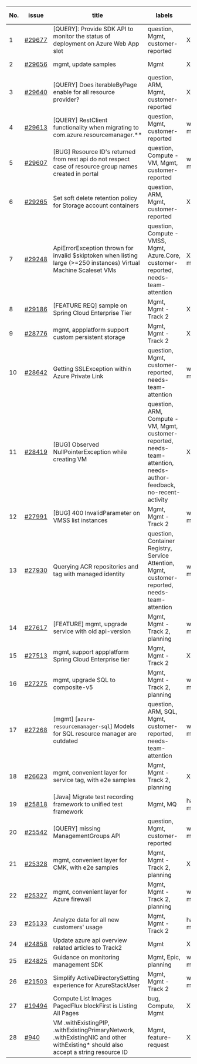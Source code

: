 | No. | issue | title | labels | assignees | bot advice | created date |
| ------ | ------ | ------ | ------ | ------ | ------ | :-----: |
|1|[#29677](https://github.com/Azure/azure-sdk-for-java/issues/29677)|[QUERY]: Provide SDK API to monitor the status of deployment on Azure Web App slot|question, Mgmt, customer-reported|XiaofeiCao|new comment|2022-06-28|
|2|[#29656](https://github.com/Azure/azure-sdk-for-java/issues/29656)|mgmt, update samples|Mgmt|XiaofeiCao||2022-06-27|
|3|[#29640](https://github.com/Azure/azure-sdk-for-java/issues/29640)|[QUERY] Does iterableByPage enable for all resource provider?|question, ARM, Mgmt, customer-reported|XiaofeiCao||2022-06-24|
|4|[#29613](https://github.com/Azure/azure-sdk-for-java/issues/29613)|[QUERY] RestClient functionality when migrating to com.azure.resourcemanager.**|question, Mgmt, customer-reported|weidongxu-microsoft||2022-06-23|
|5|[#29607](https://github.com/Azure/azure-sdk-for-java/issues/29607)|[BUG] Resource ID's returned from rest api do not respect case of resource group names created in portal|question, Compute - VM, Mgmt, customer-reported|weidongxu-microsoft||2022-06-23|
|6|[#29265](https://github.com/Azure/azure-sdk-for-java/issues/29265)|Set soft delete retention policy for Storage account containers |question, ARM, Mgmt, customer-reported|XiaofeiCao|new comment|2022-06-07|
|7|[#29248](https://github.com/Azure/azure-sdk-for-java/issues/29248)|ApiErrorException thrown for invalid $skiptoken when listing large (>=250 instances) Virtual Machine Scaleset VMs|question, Compute - VMSS, Mgmt, Azure.Core, customer-reported, needs-team-attention|XiaofeiCao, mssfang||2022-06-06|
|8|[#29186](https://github.com/Azure/azure-sdk-for-java/issues/29186)|[FEATURE REQ] sample on Spring Cloud Enterprise Tier|Mgmt, Mgmt - Track 2|XiaofeiCao||2022-06-02|
|9|[#28776](https://github.com/Azure/azure-sdk-for-java/issues/28776)|mgmt, appplatform support custom persistent storage|Mgmt, Mgmt - Track 2|XiaofeiCao||2022-05-11|
|10|[#28642](https://github.com/Azure/azure-sdk-for-java/issues/28642)|Getting SSLException within Azure Private Link|question, Mgmt, customer-reported, needs-team-attention|weidongxu-microsoft||2022-05-04|
|11|[#28419](https://github.com/Azure/azure-sdk-for-java/issues/28419)|[BUG] Observed NullPointerException while creating VM|question, ARM, Compute - VM, Mgmt, customer-reported, needs-team-attention, needs-author-feedback, no-recent-activity|XiaofeiCao||2022-04-20|
|12|[#27991](https://github.com/Azure/azure-sdk-for-java/issues/27991)|[BUG] 400 InvalidParameter on VMSS list instances|Mgmt, Mgmt - Track 2|weidongxu-microsoft||2022-04-01|
|13|[#27930](https://github.com/Azure/azure-sdk-for-java/issues/27930)|Querying ACR repositories and tag with managed identity|question, Container Registry, Service Attention, Mgmt, customer-reported, needs-team-attention|weidongxu-microsoft||2022-03-29|
|14|[#27617](https://github.com/Azure/azure-sdk-for-java/issues/27617)|[FEATURE] mgmt, upgrade service with old api-version|Mgmt, Mgmt - Track 2, planning|weidongxu-microsoft||2022-03-11|
|15|[#27513](https://github.com/Azure/azure-sdk-for-java/issues/27513)|mgmt, support appplatform Spring Cloud Enterprise tier|Mgmt, Mgmt - Track 2|XiaofeiCao||2022-03-08|
|16|[#27275](https://github.com/Azure/azure-sdk-for-java/issues/27275)|mgmt, upgrade SQL to composite-v5|Mgmt, Mgmt - Track 2, planning|weidongxu-microsoft||2022-02-24|
|17|[#27268](https://github.com/Azure/azure-sdk-for-java/issues/27268)|[mgmt] [`azure-resourcemanager-sql`] Models for SQL resource manager are outdated|question, ARM, SQL, Mgmt, customer-reported, needs-team-attention|weidongxu-microsoft||2022-02-23|
|18|[#26623](https://github.com/Azure/azure-sdk-for-java/issues/26623)|mgmt, convenient layer for service tag, with e2e samples|Mgmt, Mgmt - Track 2, planning|XiaofeiCao||2022-01-21|
|19|[#25818](https://github.com/Azure/azure-sdk-for-java/issues/25818)|[Java] Migrate test recording framework to unified test framework|Mgmt, MQ|haolingdong-msft|new issue|2021-12-06|
|20|[#25542](https://github.com/Azure/azure-sdk-for-java/issues/25542)|[QUERY] missing ManagementGroups API|question, Mgmt, customer-reported|weidongxu-microsoft||2021-11-19|
|21|[#25328](https://github.com/Azure/azure-sdk-for-java/issues/25328)|mgmt, convenient layer for CMK, with e2e samples|Mgmt, Mgmt - Track 2, planning|XiaofeiCao||2021-11-11|
|22|[#25327](https://github.com/Azure/azure-sdk-for-java/issues/25327)|mgmt, convenient layer for Azure firewall|Mgmt, Mgmt - Track 2, planning|weidongxu-microsoft||2021-11-11|
|23|[#25133](https://github.com/Azure/azure-sdk-for-java/issues/25133)|Analyze data for all new customers' usage|Mgmt, Mgmt - Track 2|haolingdong-msft||2021-11-02|
|24|[#24858](https://github.com/Azure/azure-sdk-for-java/issues/24858)|Update azure api overview related articles to Track2|Mgmt|XiaofeiCao||2021-10-18|
|25|[#24825](https://github.com/Azure/azure-sdk-for-java/issues/24825)|Guidance on monitoring management SDK|Mgmt, Epic, planning|weidongxu-microsoft||2021-10-15|
|26|[#21503](https://github.com/Azure/azure-sdk-for-java/issues/21503)|Simplify ActiveDirectorySetting experience for AzureStackUser|Mgmt, Mgmt - Track 2|weidongxu-microsoft||2021-05-14|
|27|[#19494](https://github.com/Azure/azure-sdk-for-java/issues/19494)|Compute List Images PagedFlux blockFirst is Listing All Pages|bug, Compute, Mgmt|XiaofeiCao||2021-02-26|
|28|[#940](https://github.com/Azure/azure-sdk-for-java/issues/940)|VM .withExistingPIP, .withExistingPrimaryNetwork, .withExistingNIC and other withExisting* should also accept a string resource ID|Mgmt, feature-request|XiaofeiCao||2016-07-06|
